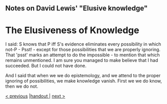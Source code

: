 ##  Notes on David Lewis' "Elusive knowledge"

# The Elusiveness of Knowledge


I said: S knows that P iff S's evidence eliminates every possibility in which not-P - Psst! - except for those possibilities that we are properly ignoring.
That 'psst' marks an attempt to do the impossible - to mention that which remains unmentioned.
I am sure you managed to make believe that I had succeeded.
But I could not have done.

And I said that when we we do epistemology,
and we attend to the proper ignoring of possibilities,
we make knowledge vanish.
First we we do know, then we do not.

[< previous](04_rules-for-not-ignoring.md)  |[handout ](lewis_iff_handout.pdf)|  [next >](README.md)
